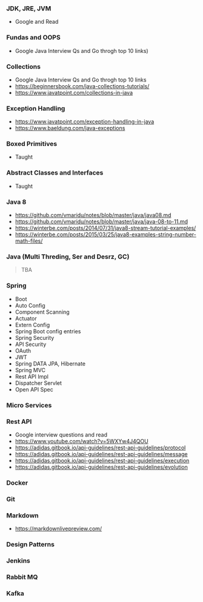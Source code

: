 ### JDK, JRE, JVM
   - Google and Read
  
### Fundas and OOPS
- Google Java Interview Qs and Go throgh top 10 links)

### Collections
- Google Java Interview Qs and Go throgh top 10 links
- https://beginnersbook.com/java-collections-tutorials/
- https://www.javatpoint.com/collections-in-java

### Exception Handling
- https://www.javatpoint.com/exception-handling-in-java
- https://www.baeldung.com/java-exceptions

### Boxed Primitives
- Taught

### Abstract Classes and Interfaces
- Taught

### Java 8
- https://github.com/vmaridu/notes/blob/master/java/java08.md
- https://github.com/vmaridu/notes/blob/master/java/java-08-to-11.md
- https://winterbe.com/posts/2014/07/31/java8-stream-tutorial-examples/
- https://winterbe.com/posts/2015/03/25/java8-examples-string-number-math-files/

### Java (Multi Threding, Ser and Desrz, GC)
> TBA


### Spring 
- Boot 
- Auto Config
- Component Scanning
- Actuator
- Extern Config
- Spring Boot config entries
- Spring Security
- API Security
- OAuth
- JWT
- Spring DATA JPA, Hibernate
- Spring MVC
- Rest API Impl
- Dispatcher Servlet
- Open API Spec

### Micro Services

### Rest API
 - Google interview questions and read
 - https://www.youtube.com/watch?v=5WXYw4J4QOU
 - https://adidas.gitbook.io/api-guidelines/rest-api-guidelines/protocol
 - https://adidas.gitbook.io/api-guidelines/rest-api-guidelines/message
 - https://adidas.gitbook.io/api-guidelines/rest-api-guidelines/execution
 - https://adidas.gitbook.io/api-guidelines/rest-api-guidelines/evolution

### Docker

### Git

### Markdown
- https://markdownlivepreview.com/

### Design Patterns

### Jenkins

### Rabbit MQ

### Kafka


